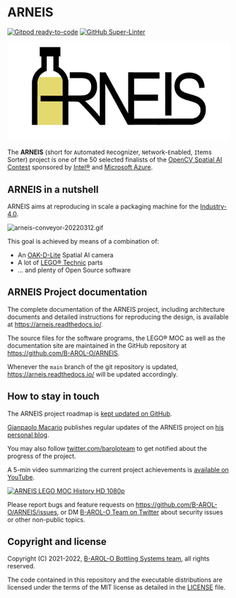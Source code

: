 # ARNEIS

[![Gitpod ready-to-code](https://img.shields.io/badge/Gitpod-ready--to--code-908a85?logo=gitpod)](https://gitpod.io/#https://github.com/B-AROL-O/ARNEIS)
[![GitHub Super-Linter](https://github.com/B-AROL-O/ARNEIS/workflows/Lint%20Code%20Base/badge.svg)](https://github.com/marketplace/actions/super-linter)

<a href="https://arneis.readthedocs.io/">![ARNEIS logo](docs/images/arneis-logo.png)</a>

The **ARNEIS** (short for `A`utomated `R`ecognizer, `N`etwork-`E`nabled, `I`tems Sorter) project is one of the 50 selected finalists of the [OpenCV Spatial AI Contest](https://opencv.org/opencv-spatial-ai-contest/) sponsored by [Intel&reg;](https://www.intel.com/) and [Microsoft Azure](https://azure.microsoft.com/).

## ARNEIS in a nutshell

ARNEIS aims at reproducing in scale a packaging machine for the [Industry-4.0](https://en.wikipedia.org/wiki/Fourth_Industrial_Revolution).

![arneis-conveyor-20220312.gif](https://github.com/B-AROL-O/ARNEIS/raw/main/mocs/project/arneis-conveyor-20220312.gif)

This goal is achieved by means of a combination of:
- An [OAK-D-Lite](https://docs.luxonis.com/projects/hardware/en/latest/pages/DM9095.html) Spatial AI camera
- A lot of [LEGO&reg; Technic](https://www.lego.com/) parts
- ... and plenty of Open Source software

## ARNEIS Project documentation

The complete documentation of the ARNEIS project, including architecture documents and detailed instructions for reproducing the design, is available at <https://arneis.readthedocs.io/>.

The source files for the software programs, the LEGO&reg; MOC as well as the documentation site are maintained in the GitHub repository at <https://github.com/B-AROL-O/ARNEIS>.

Whenever the `main` branch of the git repository is updated, <https://arneis.readthedocs.io/> will be updated accordingly.

## How to stay in touch

The ARNEIS project roadmap is [kept updated on GitHub](https://github.com/B-AROL-O/ARNEIS/milestones?direction=asc&sort=due_date&state=open).

[Gianpaolo Macario](https://github.com/gmacario/) publishes regular updates of the ARNEIS project on [his personal blog](https://gmacario.github.io/posts).

You may also follow [twitter.com/baroloteam](https://twitter.com/baroloteam) to get notified about the progress of the project.

A 5-min video summarizing the current project achievements is [available on YouTube](https://www.youtube.com/watch?v=ZKtS8KgnbAY).

[![ARNEIS LEGO MOC History HD 1080p](https://img.youtube.com/vi/S-DiK0UgNBY/0.jpg)](https://www.youtube.com/watch?v=S-DiK0UgNBY "ARNEIS LEGO MOC History HD 1080p")

Please report bugs and feature requests on <https://github.com/B-AROL-O/ARNEIS/issues>, or DM [B-AROL-O Team on Twitter](https://twitter.com/baroloteam) about security issues or other non-public topics.

## Copyright and license

Copyright (C) 2021-2022, [B-AROL-O Bottling Systems team](https://github.com/B-AROL-O), all rights reserved.

The code contained in this repository and the executable distributions are licensed under the terms of the MIT license as detailed in the [LICENSE](LICENSE) file.

<!-- EOF -->
